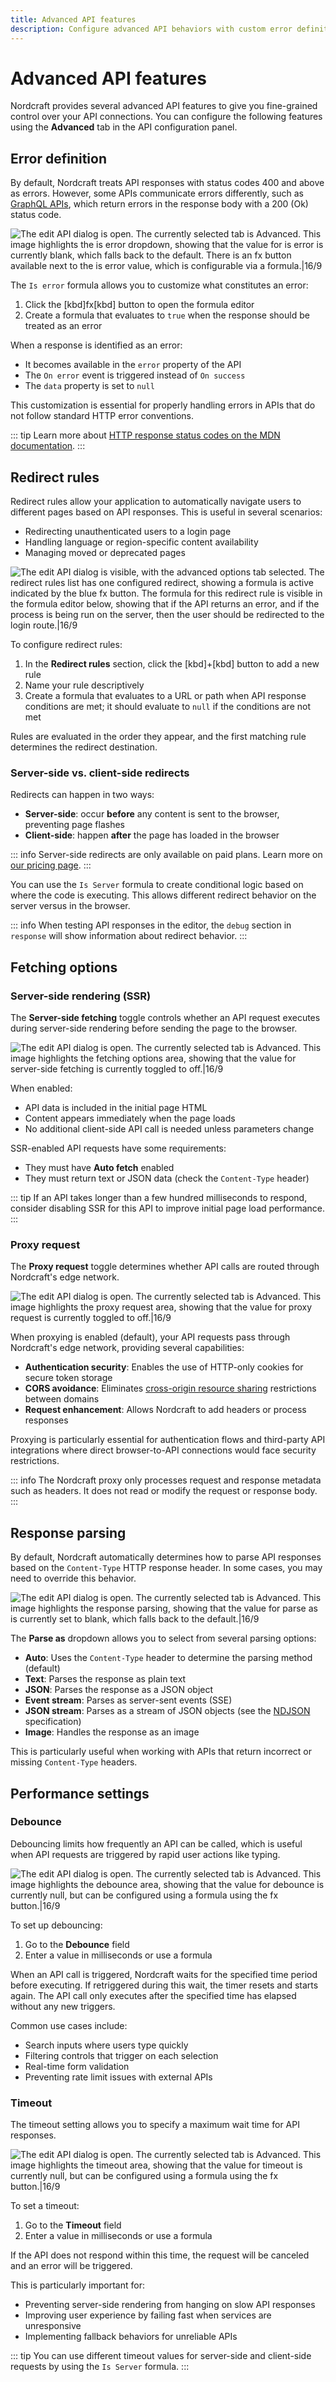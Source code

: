 ```yaml
---
title: Advanced API features
description: Configure advanced API behaviors with custom error definitions, redirects, server-side rendering options, proxying, and response parsing.
---
```


# Advanced API features

Nordcraft provides several advanced API features to give you fine-grained control over your API connections. You can configure the following features using the **Advanced** tab in the API configuration panel.

## Error definition

By default, Nordcraft treats API responses with status codes 400 and above as errors. However, some APIs communicate errors differently, such as [GraphQL APIs](https://graphql.org/learn/serving-over-http#response-format), which return errors in the response body with a 200 (Ok) status code.

![The edit API dialog is open. The currently selected tab is Advanced. This image highlights the is error dropdown, showing that the value for is error is currently blank, which falls back to the default. There is an fx button available next to the is error value, which is configurable via a formula.|16/9](configure-error-definition.webp 'Configure error definition')

The `Is error` formula allows you to customize what constitutes an error:

1. Click the [kbd]fx[kbd] button to open the formula editor
2. Create a formula that evaluates to `true` when the response should be treated as an error

When a response is identified as an error:

- It becomes available in the `error` property of the API
- The `On error` event is triggered instead of `On success`
- The `data` property is set to `null`

This customization is essential for properly handling errors in APIs that do not follow standard HTTP error conventions.

::: tip
Learn more about [HTTP response status codes on the MDN documentation](https://developer.mozilla.org/en-US/docs/Web/HTTP/Reference/Status).
:::

## Redirect rules

Redirect rules allow your application to automatically navigate users to different pages based on API responses. This is useful in several scenarios:

- Redirecting unauthenticated users to a login page
- Handling language or region-specific content availability
- Managing moved or deprecated pages

![The edit API dialog is visible, with the advanced options tab selected. The redirect rules list has one configured redirect, showing a formula is active indicated by the blue fx button. The formula for this redirect rule is visible in the formula editor below, showing that if the API returns an error, and if the process is being run on the server, then the user should be redirected to the login route.|16/9](configure-a-redirect-rule.webp 'Configure a redirect rule')

To configure redirect rules:

1. In the **Redirect rules** section, click the [kbd]+[kbd] button to add a new rule
2. Name your rule descriptively
3. Create a formula that evaluates to a URL or path when API response conditions are met; it should evaluate to `null` if the conditions are not met

Rules are evaluated in the order they appear, and the first matching rule determines the redirect destination.

### Server-side vs. client-side redirects

Redirects can happen in two ways:

- **Server-side**: occur **before** any content is sent to the browser, preventing page flashes
- **Client-side**: happen **after** the page has loaded in the browser

::: info
Server-side redirects are only available on paid plans. Learn more on [our pricing page](https://nordcraft.com/pricing).
:::

You can use the `Is Server` formula to create conditional logic based on where the code is executing. This allows different redirect behavior on the server versus in the browser.

::: info
When testing API responses in the editor, the `debug` section in `response` will show information about redirect behavior.
:::

## Fetching options

### Server-side rendering (SSR)

The **Server-side fetching** toggle controls whether an API request executes during server-side rendering before sending the page to the browser.

![The edit API dialog is open. The currently selected tab is Advanced. This image highlights the fetching options area, showing that the value for server-side fetching is currently toggled to off.|16/9](enable-server-side-fetching.webp 'Enable server-side fetching')

When enabled:

- API data is included in the initial page HTML
- Content appears immediately when the page loads
- No additional client-side API call is needed unless parameters change

SSR-enabled API requests have some requirements:

- They must have **Auto fetch** enabled
- They must return text or JSON data (check the `Content-Type` header)

::: tip
If an API takes longer than a few hundred milliseconds to respond, consider disabling SSR for this API to improve initial page load performance.
:::

### Proxy request

The **Proxy request** toggle determines whether API calls are routed through Nordcraft's edge network.

![The edit API dialog is open. The currently selected tab is Advanced. This image highlights the proxy request area, showing that the value for proxy request is currently toggled to off.|16/9](enable-proxying.webp 'Enable proxying')

When proxying is enabled (default), your API requests pass through Nordcraft's edge network, providing several capabilities:

- **Authentication security**: Enables the use of HTTP-only cookies for secure token storage
- **CORS avoidance**: Eliminates [cross-origin resource sharing](https://developer.mozilla.org/en-US/docs/Web/HTTP/Guides/CORS) restrictions between domains
- **Request enhancement**: Allows Nordcraft to add headers or process responses

Proxying is particularly essential for authentication flows and third-party API integrations where direct browser-to-API connections would face security restrictions.

::: info
The Nordcraft proxy only processes request and response metadata such as headers. It does not read or modify the request or response body.
:::

## Response parsing

By default, Nordcraft automatically determines how to parse API responses based on the `Content-Type` HTTP response header. In some cases, you may need to override this behavior.

![The edit API dialog is open. The currently selected tab is Advanced. This image highlights the response parsing, showing that the value for parse as is currently set to blank, which falls back to the default.|16/9](configure-response-parsing.webp 'Configure response parsing')

The **Parse as** dropdown allows you to select from several parsing options:

- **Auto**: Uses the `Content-Type` header to determine the parsing method (default)
- **Text**: Parses the response as plain text
- **JSON**: Parses the response as a JSON object
- **Event stream**: Parses as server-sent events (SSE)
- **JSON stream**: Parses as a stream of JSON objects (see the [NDJSON](https://github.com/ndjson/ndjson-spec) specification)
- **Image**: Handles the response as an image

This is particularly useful when working with APIs that return incorrect or missing `Content-Type` headers.

## Performance settings

### Debounce

Debouncing limits how frequently an API can be called, which is useful when API requests are triggered by rapid user actions like typing.

![The edit API dialog is open. The currently selected tab is Advanced. This image highlights the debounce area, showing that the value for debounce is currently null, but can be configured using a formula using the fx button.|16/9](configure-debounce.webp 'Configure debouce')

To set up debouncing:

1. Go to the **Debounce** field
2. Enter a value in milliseconds or use a formula

When an API call is triggered, Nordcraft waits for the specified time period before executing. If retriggered during this wait, the timer resets and starts again. The API call only executes after the specified time has elapsed without any new triggers.

Common use cases include:

- Search inputs where users type quickly
- Filtering controls that trigger on each selection
- Real-time form validation
- Preventing rate limit issues with external APIs

### Timeout

The timeout setting allows you to specify a maximum wait time for API responses.

![The edit API dialog is open. The currently selected tab is Advanced. This image highlights the timeout area, showing that the value for timeout is currently null, but can be configured using a formula using the fx button.|16/9](configure-timeout.webp 'Configure timeout')

To set a timeout:

1. Go to the **Timeout** field
2. Enter a value in milliseconds or use a formula

If the API does not respond within this time, the request will be canceled and an error will be triggered.

This is particularly important for:

- Preventing server-side rendering from hanging on slow API responses
- Improving user experience by failing fast when services are unresponsive
- Implementing fallback behaviors for unreliable APIs

::: tip
You can use different timeout values for server-side and client-side requests by using the `Is Server` formula.
:::
